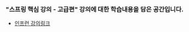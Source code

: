 ### "스프링 핵심 강의 - 고급편" 강의에 대한 학습내용을 담은 공간입니다.
* [인프런 강의링크](https://www.inflearn.com/course/%EC%8A%A4%ED%94%84%EB%A7%81-%ED%95%B5%EC%8B%AC-%EC%9B%90%EB%A6%AC-%EA%B3%A0%EA%B8%89%ED%8E%B8/dashboard)

